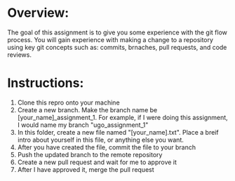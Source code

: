 # **Overview**:

The goal of this assignment is to give you some experience with the git flow process. You will gain experience with making a change to a repository using key git concepts such as: commits, brnaches, pull requests, and code reviews.

# **Instructions**:

1. Clone this repro onto your machine
2. Create a new branch. Make the branch name be [your_name]\_assignment_1. For example, if I were doing this assignment, I would name my branch "ugo_assignment_1"
3. In this folder, create a new file named "[your_name].txt". Place a breif intro about yourself in this file, or anything else you want.
4. After you have created the file, commit the file to your branch
5. Push the updated branch to the remote repository
6. Create a new pull request and wait for me to approve it
7. After I have approved it, merge the pull request
